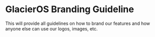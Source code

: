 # GlacierOS Branding Guideline

This will provide all guidelines on how to brand our features and how anyone else can use our logos, images, etc.
